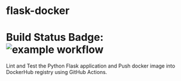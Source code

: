 # flask-docker

# Build Status Badge: ![example workflow](https://github.com/LukeMoia/flask-docker/actions/workflows/main.yml/badge.svg)

Lint and Test the Python Flask application and Push docker image into DockerHub registry using GitHub Actions.
